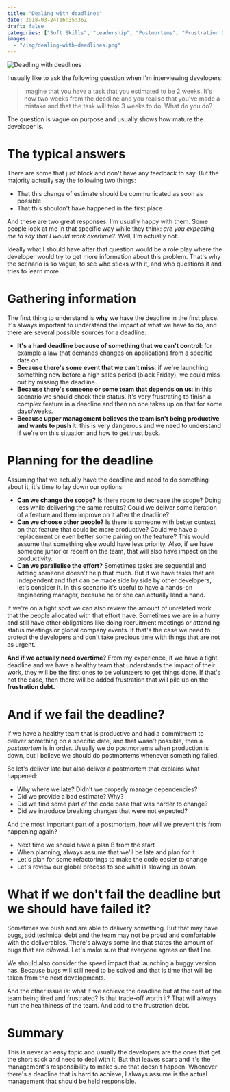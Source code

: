```yaml
---
title: "Dealing with deadlines"
date: 2018-03-24T16:35:36Z
draft: false
categories: ["Soft Skills", "Leadership", "Postmortems", "Frustration Debt"]
images:
  - "/img/dealing-with-deadlines.png"
---
```


![Deadling with deadlines](/img/dealing-with-deadlines.png)

I usually like to ask the following question when I'm interviewing developers:

> Imagine that you have a task that you estimated to be 2 weeks. It's now
> two weeks from the deadline and you realise that you've made a mistake and
> that the task will take 3 weeks to do. What do you do?

The question is vague on purpose and usually shows how mature the developer is.

<!--more-->

# The typical answers

There are some that just block and don't have any feedback to say. But the
majority actually say the following two things:

* That this change of estimate should be communicated as soon as possible
* That this shouldn't have happened in the first place

And these are two great responses. I'm usually happy with them. Some people
look at me in that specific way while they think: _are you expecting me to say
that I would work overtime?_. Well, I'm actually not.

Ideally what I should have after that question would be a role play where the
developer would try to get more information about this problem. That's why
the scenario is so vague, to see who sticks with it, and who questions it and
tries to learn more.

# Gathering information

The first thing to understand is **why** we have the deadline in the first place.
It's always important to understand the impact of what we have to do, and there
are several possible sources for a deadline:

* **It's a hard deadline because of something that we can't control**: for example
  a law that demands changes on applications from a specific date on.
* **Because there's some event that we can't miss**: if we're launching something
  new before a high sales period (black Friday), we could miss out by missing
  the deadline.
* **Because there's someone or some team that depends on us**: in this scenario
  we should check their status. It's very frustrating to finish a complex feature
  in a deadline and then no one takes up on that for some days/weeks.
* **Because upper management believes the team isn't being productive and wants
  to push it**: this is very dangerous and we need to understand if we're on
  this situation and how to get trust back.

# Planning for the deadline

Assuming that we actually have the deadline and need to do something about it,
it's time to lay down our options.

* **Can we change the scope?** Is there room to decrease the scope? Doing less
  while delivering the same results? Could we deliver some iteration of a feature
  and then improve on it after the deadline?
* **Can we choose other people?** Is there is someone with better context on that
  feature that could be more productive? Could we have a replacement or even
  better some pairing on the feature? This would assume that something else
  would have less priority. Also, if we have someone junior or recent on the
  team, that will also have impact on the productivity.
* **Can we parallelise the effort?** Sometimes tasks are sequential and adding
  someone doesn't help that much. But if we have tasks that are independent and
  that can be made side by side by other developers, let's consider it. In this
  scenario it's useful to have a hands-on engineering manager, because he or
  she can actually lend a hand.

If we're on a tight spot we can also review the amount of unrelated work that
the people
allocated with that effort have. Sometimes we are in a hurry and still have 
other obligations like doing recruitment meetings or attending status meetings
or global company events. If that's the case we need to protect the developers
and don't take precious time with things that are not as urgent.

**And if we actually need overtime?** From my experience, if we have a tight deadline
and we have a healthy team that understands the impact of their work, they will
be the first ones to be volunteers to get things done. If that's not the case,
then there will be added frustration that will pile up on the **frustration debt.**

# And if we fail the deadline?

If we have a healthy team that is productive and had a commitment to deliver
something on a specific date, and that wasn't possible, then a _postmortem_ is
in order. Usually we do postmortems when production is down, but I believe we
should do postmortems whenever something failed.

So let's deliver late but also deliver a postmortem that explains what happened:

* Why where we late? Didn't we properly manage dependencies?
* Did we provide a bad estimate? Why?
* Did we find some part of the code base that was harder to change?
* Did we introduce breaking changes that were not expected?

And the most important part of a postmortem, how will we prevent this from
happening again?

* Next time we should have a plan B from the start
* When planning, always assume that we'll be late and plan for it
* Let's plan for some refactorings to make the code easier to change
* Let's review our global process to see what is slowing us down

# What if we don't fail the deadline but we should have failed it?

Sometimes we push and are able to delivery something. But that may have bugs,
add technical debt and the team may not be proud and comfortable with the
deliverables. There's always some line that states the amount of bugs that are
_allowed_. Let's make sure that everyone agrees on that line.

We should also consider the speed impact that launching a buggy version has.
Because bugs will still need to be solved and that is time that will be taken
from the next developments.

And the other issue is: what if we achieve the deadline but at the cost of the
team being tired and frustrated? Is that trade-off worth it? That will always
hurt the healthiness of the team. And add to the frustration debt.

# Summary

This is never an easy topic and usually the developers are the ones that get
the short stick and need to deal with it. But that leaves scars and it's
the management's responsibility to make sure that doesn't happen. Whenever there's
a deadline that is hard to achieve, I always assume is the actual management
that should be held responsible.
